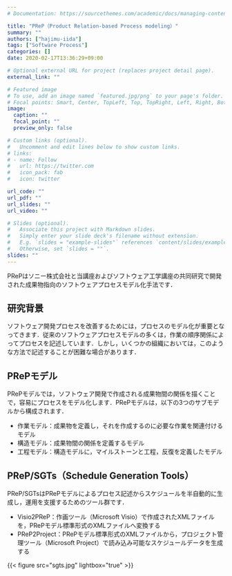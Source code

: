 ```yaml
---
# Documentation: https://sourcethemes.com/academic/docs/managing-content/

title: "PReP（Product Relation-based Process modeling）"
summary: ""
authors: ["hajimu-iida"]
tags: ["Software Process"]
categories: []
date: 2020-02-17T13:36:29+09:00

# Optional external URL for project (replaces project detail page).
external_link: ""

# Featured image
# To use, add an image named `featured.jpg/png` to your page's folder.
# Focal points: Smart, Center, TopLeft, Top, TopRight, Left, Right, BottomLeft, Bottom, BottomRight.
image:
  caption: ""
  focal_point: ""
  preview_only: false

# Custom links (optional).
#   Uncomment and edit lines below to show custom links.
# links:
# - name: Follow
#   url: https://twitter.com
#   icon_pack: fab
#   icon: twitter

url_code: ""
url_pdf: ""
url_slides: ""
url_video: ""

# Slides (optional).
#   Associate this project with Markdown slides.
#   Simply enter your slide deck's filename without extension.
#   E.g. `slides = "example-slides"` references `content/slides/example-slides.md`.
#   Otherwise, set `slides = ""`.
slides: ""
---
```


PRePはソニー株式会社と当講座およびソフトウェア工学講座の共同研究で開発された成果物指向のソフトウェアプロセスモデル化手法です．

## 研究背景
ソフトウェア開発プロセスを改善するためには，プロセスのモデル化が重要となってきます．従来のソフトウェアプロセスモデルの多くは，作業の順序関係によってプロセスを記述しています．しかし，いくつかの組織においては，このような方法で記述することが困難な場合があります．

## PRePモデル
PRePモデルでは，ソフトウェア開発で作成される成果物間の関係を描くことで，容易にプロセスをモデル化します．PRePモデルは，以下の3つのサブモデルから構成されます．

- 作業モデル：成果物を定義し，それを作成するのに必要な作業を関連付けるモデル
- 構造モデル：成果物間の関係を定義するモデル
- 工程モデル：構造モデルに，マイルストーンと工程，反復を定義したモデル

## PReP/SGTs（Schedule Generation Tools）
PReP/SGTsはPRePモデルによるプロセス記述からスケジュールを半自動的に生成し，運用を支援するためのツール群です．

- Visio2PReP：作画ツール（Microsoft Visio）で作成されたXMLファイルを，PRePモデル標準形式のXMLファイルへ変換する
- PReP2Project：PRePモデル標準形式のXMLファイルから，プロジェクト管理ツール（Microsoft Project）で読み込み可能なスケジュールデータを生成する

{{< figure src="sgts.jpg" lightbox="true" >}}
